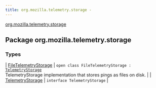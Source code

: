 ```yaml
---
title: org.mozilla.telemetry.storage - 
---
```


[org.mozilla.telemetry.storage](./index.html)

## Package org.mozilla.telemetry.storage

### Types

| [FileTelemetryStorage](-file-telemetry-storage/index.html) | `open class FileTelemetryStorage : `[`TelemetryStorage`](-telemetry-storage/index.html)<br>TelemetryStorage implementation that stores pings as files on disk. |
| [TelemetryStorage](-telemetry-storage/index.html) | `interface TelemetryStorage` |

